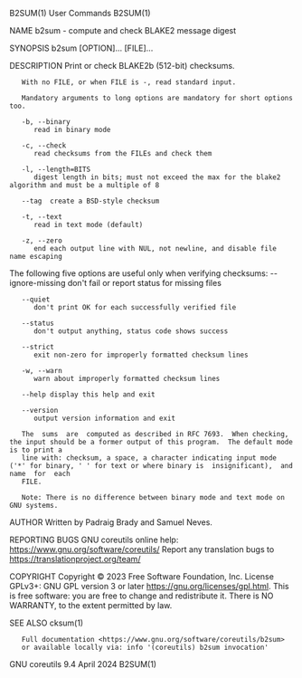 B2SUM(1)								 User Commands								      B2SUM(1)

NAME
       b2sum - compute and check BLAKE2 message digest

SYNOPSIS
       b2sum [OPTION]... [FILE]...

DESCRIPTION
       Print or check BLAKE2b (512-bit) checksums.

       With no FILE, or when FILE is -, read standard input.

       Mandatory arguments to long options are mandatory for short options too.

       -b, --binary
	      read in binary mode

       -c, --check
	      read checksums from the FILEs and check them

       -l, --length=BITS
	      digest length in bits; must not exceed the max for the blake2 algorithm and must be a multiple of 8

       --tag  create a BSD-style checksum

       -t, --text
	      read in text mode (default)

       -z, --zero
	      end each output line with NUL, not newline, and disable file name escaping

   The following five options are useful only when verifying checksums:
       --ignore-missing
	      don't fail or report status for missing files

       --quiet
	      don't print OK for each successfully verified file

       --status
	      don't output anything, status code shows success

       --strict
	      exit non-zero for improperly formatted checksum lines

       -w, --warn
	      warn about improperly formatted checksum lines

       --help display this help and exit

       --version
	      output version information and exit

       The  sums  are  computed as described in RFC 7693.  When checking, the input should be a former output of this program.	The default mode is to print a
       line with: checksum, a space, a character indicating input mode ('*' for binary, ' ' for text or where binary is	 insignificant),  and  name  for  each
       FILE.

       Note: There is no difference between binary mode and text mode on GNU systems.

AUTHOR
       Written by Padraig Brady and Samuel Neves.

REPORTING BUGS
       GNU coreutils online help: <https://www.gnu.org/software/coreutils/>
       Report any translation bugs to <https://translationproject.org/team/>

COPYRIGHT
       Copyright © 2023 Free Software Foundation, Inc.	License GPLv3+: GNU GPL version 3 or later <https://gnu.org/licenses/gpl.html>.
       This is free software: you are free to change and redistribute it.  There is NO WARRANTY, to the extent permitted by law.

SEE ALSO
       cksum(1)

       Full documentation <https://www.gnu.org/software/coreutils/b2sum>
       or available locally via: info '(coreutils) b2sum invocation'

GNU coreutils 9.4							  April 2024								      B2SUM(1)
